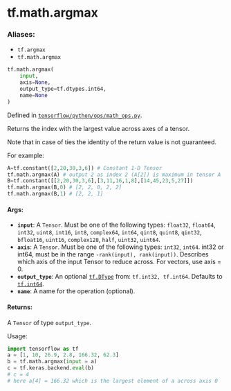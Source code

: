 <div itemscope itemtype="http://developers.google.com/ReferenceObject">
<meta itemprop="name" content="tf.math.argmax" />
<meta itemprop="path" content="Stable" />
</div>

# tf.math.argmax

### Aliases:

* `tf.argmax`
* `tf.math.argmax`

``` python
tf.math.argmax(
    input,
    axis=None,
    output_type=tf.dtypes.int64,
    name=None
)
```



Defined in [`tensorflow/python/ops/math_ops.py`](/code/stable/tensorflow/python/ops/math_ops.py).

Returns the index with the largest value across axes of a tensor.

Note that in case of ties the identity of the return value is not guaranteed.

For example:
```python
A=tf.constant([2,20,30,3,6]) # Constant 1-D Tensor
tf.math.argmax(A) # output 2 as index 2 (A[2]) is maximum in tensor A
B=tf.constant([[2,20,30,3,6],[3,11,16,1,8],[14,45,23,5,27]])
tf.math.argmax(B,0) # [2, 2, 0, 2, 2]
tf.math.argmax(B,1) # [2, 2, 1]
```
 
#### Args:

* <b>`input`</b>: A `Tensor`. Must be one of the following types: `float32`, `float64`,
    `int32`, `uint8`, `int16`, `int8`, `complex64`, `int64`, `qint8`,
    `quint8`, `qint32`, `bfloat16`, `uint16`, `complex128`, `half`, `uint32`,
    `uint64`.
* <b>`axis`</b>: A `Tensor`. Must be one of the following types: `int32`, `int64`.
    int32 or int64, must be in the range `-rank(input), rank(input))`.
    Describes which axis of the input Tensor to reduce across. For vectors,
    use axis = 0.
* <b>`output_type`</b>: An optional <a href="../../tf/dtypes/DType.md"><code>tf.DType</code></a> from: `tf.int32, tf.int64`. Defaults to
    <a href="../../tf/dtypes.md#int64"><code>tf.int64</code></a>.
* <b>`name`</b>: A name for the operation (optional).


#### Returns:

  A `Tensor` of type `output_type`.

Usage:
```python
import tensorflow as tf
a = [1, 10, 26.9, 2.8, 166.32, 62.3]
b = tf.math.argmax(input = a)
c = tf.keras.backend.eval(b)
# c = 4
# here a[4] = 166.32 which is the largest element of a across axis 0
```